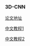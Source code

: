### 3D-CNN

[论文地址](http://ieeexplore.ieee.org/stamp/stamp.jsp?tp=&arnumber=6165309)

[中文教程1](http://blog.csdn.net/u014154380/article/details/78395010)

[中文教程2](http://blog.csdn.net/AUTO1993/article/details/70948249)
